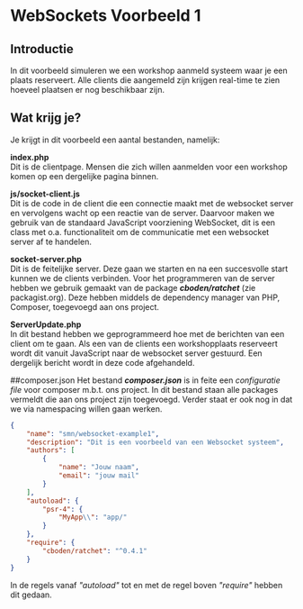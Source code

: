 # WebSockets Voorbeeld 1
  
## Introductie
In dit voorbeeld simuleren we een workshop aanmeld systeem waar je een plaats reserveert. Alle clients die aangemeld zijn krijgen
real-time te zien hoeveel plaatsen er nog beschikbaar zijn.
  

## Wat krijg je?
Je krijgt in dit voorbeeld een aantal bestanden, namelijk:
  
**index.php**  
Dit is de clientpage. Mensen die zich willen aanmelden voor een workshop komen op een dergelijke pagina binnen.  
  
**js/socket-client.js**  
Dit is de code in de client die een connectie maakt met de websocket server en vervolgens wacht op een reactie van de server.
Daarvoor maken we gebruik van de standaard JavaScript voorziening WebSocket, dit is een class met o.a. functionaliteit om de communicatie met een websocket server af te handelen.  
  
**socket-server.php**  
Dit is de feitelijke server. Deze gaan we starten en na een succesvolle start kunnen we de clients verbinden. Voor het programmeren van de server hebben we gebruik gemaakt van de package ***cboden/ratchet*** (zie packagist.org). Deze hebben middels de dependency manager van PHP, Composer, toegevoegd aan ons project.  
  
**ServerUpdate.php**  
In dit bestand hebben we geprogrammeerd hoe met de berichten van een client om te gaan. Als een van de clients een workshopplaats reserveert wordt dit vanuit JavaScript naar de websocket server gestuurd. Een dergelijk bericht wordt in deze code afgehandeld.  

##composer.json
Het bestand ***composer.json*** is in feite een *configuratie file* voor composer m.b.t. ons project. In dit bestand staan alle packages vermeldt die aan ons project zijn toegevoegd. Verder staat er ook nog in dat we via namespacing willen gaan werken.  

```json
{
    "name": "smn/websocket-example1",
    "description": "Dit is een voorbeeld van een Websocket systeem",
    "authors": [
        {
            "name": "Jouw naam",
            "email": "jouw mail"
        }
    ],
    "autoload": {
        "psr-4": {
            "MyApp\\": "app/"
        }
    },
    "require": {
        "cboden/ratchet": "^0.4.1"
    }
}
```  
  
In de regels vanaf *"autoload"* tot en met de regel boven *"require"* hebben dit gedaan.